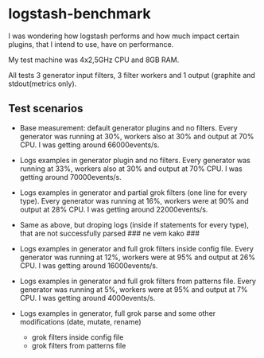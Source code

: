 logstash-benchmark
==================

I was wondering how logstash performs and how much impact certain plugins, that I intend to use, have on performance.

My test machine was 4x2,5GHz CPU and 8GB RAM.

All tests 3 generator input filters, 3 filter workers and 1 output (graphite and stdout(metrics only).


Test scenarios
-----------

- Base measurement: default generator plugins and no filters. Every generator was running at 30%, workers also at 30% and output at 70% CPU. I was getting around 66000events/s.

- Logs examples in generator plugin and no filters. Every generator was running at 33%, workers also at 30% and output at 70% CPU. I was getting around 70000events/s.

- Logs examples in generator and partial grok filters (one line for every type). Every generator was running at 16%, workers were at 90% and output at 28% CPU. I was getting around 22000events/s.

- Same as above, but droping logs (inside if statements for every type), that are not successfully parsed  ### ne vem kako ###

- Logs examples in generator and full grok filters inside config file. Every generator was running at 12%, workers were at 95% and output at 26% CPU. I was getting around 16000events/s.

- Logs examples in generator and full grok filters from patterns file. Every generator was running at 5%, workers were at 95% and output at 7% CPU. I was getting around 4000events/s.

- Logs examples in generator, full grok parse and some other modifications (date, mutate, rename)
	- grok filters inside config file
	- grok filters from patterns file